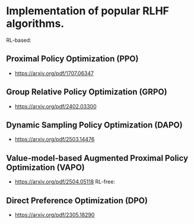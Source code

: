 # Implementation of popular RLHF algorithms.
RL-based:
  ## Proximal Policy Optimization (PPO)
  - https://arxiv.org/pdf/1707.06347
  ## Group Relative Policy Optimization (GRPO)
  - https://arxiv.org/pdf/2402.03300
  ## Dynamic Sampling Policy Optimization (DAPO)
  - https://arxiv.org/pdf/2503.14476
  ## Value-model-based Augmented Proximal Policy Optimization (VAPO)
  - https://arxiv.org/pdf/2504.05118
RL-free:
  ## Direct Preference Optimization (DPO)
  - https://arxiv.org/pdf/2305.18290


